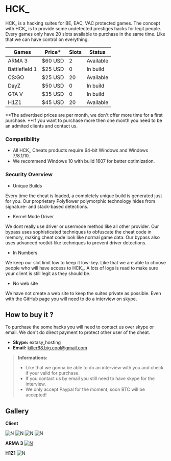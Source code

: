 # HCK_ 
HCK_ is a hacking suites for BE, EAC, VAC protected games.
The concept with HCK_ is to provide some undetected prestiges hacks for legit people.
Every games only have 20 slots available to purchase in the same time. Like that we can have control on everything.

| Games | Price* | Slots | Status |
| ------ | ------ | ------ | ------ |
| ARMA 3 | $60 USD | 2  | Available |
| Battlefield 1 | $25 USD | 0 | In build |
| CS:GO | $25 USD | 20 | Available |
| DayZ | $50 USD | 0 | In build |
| GTA V | $35 USD | 0 |In build |
| H1Z1 | $45 USD | 20 | Available |
**The advertised prices are per month, we don't offer more time for a first purchase.
**If you want to purchase more then one month you need to be an admited clients and contact us. 

### Compatibility
* All HCK_ Cheats products require 64-bit Windows and Windows 7/8.1/10. 
* We recommend Windows 10 with build 1607 for better optimization.

### Security Overview
* Unique Builds

Every time the cheat is loaded, a completely unique build is generated just for you. Our proprietary Polyflower polymorphic technology hides from signature- and stack-based detections.
* Kernel Mode Driver

We dont really use driver or usermode method like all other provider. Our bypass uses sophisticated techniques to obfuscate the cheat code in memory, making cheat code look like normal game data. Our bypass also uses advanced rootkit-like techniques to prevent driver detections.
* In Numbers

We keep our slot limit low to keep it low-key. Like that we are able to choose people who will have access to HCK_. A lots of logs is read to make sure your client is still legit as they should be.

* No web site

We have not create a web site to keep the suites private as possible. Even with the GitHub page you will need to do a interview on skype.

## How to buy it ?
To purchase the some hacks you will need to contact us over skype or email. We don't do direct payment to protect other user of the cheat. 

* **Skype:** extasy_hosting
* **Email:** killer68.big.cool@gmail.com

> **Informations:**
> - Like that we gonna be able to do an interview with you and check if your valid for purchase.
> - If you contact us by email you still need to have skype for the interview.
> - We only accept Paypal for the moment, soon BTC will be accepted!

## Gallery
**Client**

![N](https://cloud.githubusercontent.com/assets/7407741/22225411/588bef40-e190-11e6-9783-90c2bfb39f93.png)
![N](https://cloud.githubusercontent.com/assets/7407741/22225442/714f17e6-e190-11e6-92fa-22826ad74898.png)
![N](https://cloud.githubusercontent.com/assets/7407741/22225448/768bd0be-e190-11e6-9a05-07415b7cdd0f.gif)
![N](https://cloud.githubusercontent.com/assets/7407741/22225450/78a81c7c-e190-11e6-95e5-3b264a1010b4.gif)

**ARMA 3**
[![N](https://i.gyazo.com/3de47ef8f0439e4a4276d0d5c256bb43.gif)](https://youtu.be/USxhm3z0Etg)

**H1Z1**
![N](https://i.gyazo.com/54e0a7c563b4cdcbaf6b48592eaeda64.jpg)



